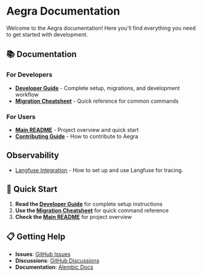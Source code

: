 # Aegra Documentation

Welcome to the Aegra documentation! Here you'll find everything you need to get started with development.

## 📚 Documentation

### For Developers

- **[Developer Guide](developer-guide.md)** - Complete setup, migrations, and development workflow
- **[Migration Cheatsheet](migration-cheatsheet.md)** - Quick reference for common commands

### For Users

- **[Main README](../README.md)** - Project overview and quick start
- **[Contributing Guide](../CONTRIBUTING.md)** - How to contribute to Aegra

## Observability

- [Langfuse Integration](./langfuse-usage.md) - How to set up and use Langfuse for tracing.

## 🚀 Quick Start

1. **Read the [Developer Guide](developer-guide.md)** for complete setup instructions
2. **Use the [Migration Cheatsheet](migration-cheatsheet.md)** for quick command reference
3. **Check the [Main README](../README.md)** for project overview

## 📋 Getting Help

- **Issues**: [GitHub Issues](https://github.com/ibbybuilds/aegra/issues)
- **Discussions**: [GitHub Discussions](https://github.com/ibbybuilds/aegra/discussions)
- **Documentation**: [Alembic Docs](https://alembic.sqlalchemy.org/)
